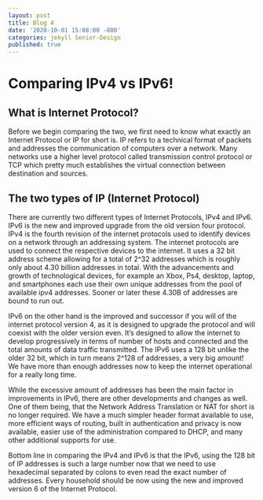 ```yaml
---
layout: post
title: Blog 4
date: '2020-10-01 15:08:00 -800'
categories: jekyll Senior-Design
published: true
---
```


# Comparing IPv4 vs IPv6!

## What is Internet Protocol? 
  Before we begin comparing the two, we first need to know what exactly an Internet Protocol or IP for short is. IP refers to a technical format of packets and addresses the communication of computers over a network. Many networks use a higher level protocol called transmission control protocol or TCP which pretty much establishes the virtual connection between destination and sources. 

## The two types of IP (Internet Protocol)
  There are currently two different types of Internet Protocols, IPv4 and IPv6. IPv6 is the new and improved upgrade from the old version four protocol. IPv4 is the fourth revision of the internet protocols used to identify devices on a network through an addressing system. The internet protocols are used to connect the respective devices to the internet. It uses a 32 bit address scheme allowing for a total of 2^32 addresses which is roughly only about 4.30 billion addresses in total. With the advancements and growth of technological devices, for example an Xbox, Ps4, desktop, laptop, and smartphones each use their own unique addresses from the pool of available ipv4 addresses. Sooner or later these 4.30B of addresses are bound to run out. 

  IPv6 on the other hand is the improved and successor if you will of the internet protocol version 4, as it is designed to upgrade the protocol and will coexist with the older version even. It’s designed to allow the internet to develop progressively in terms of number of hosts and connected and the total amounts of data traffic transmitted. The IPv6 uses a 128 bit unlike the older 32 bit, which in turn means 2^128 of addresses, a very big amount! We have more than enough addresses now to keep the internet operational for a really long time. 

  While the excessive amount of addresses has been the main factor in improvements in IPv6, there are other developments and changes as well. One of them being, that the Network Address Translation or NAT for short is no longer required. We have a much simpler header format available to use, more efficient ways of routing, built in authentication and privacy is now available, easier use of the administration compared to DHCP, and many other additional supports for use. 
  
  Bottom line in comparing the IPv4 and IPv6 is that the IPv6, using the 128 bit of IP addresses is such a large number now that we need to use hexadecimal separated by colons to even read the exact number of addresses. Every household should be now using the new and improved version 6 of the Internet Protocol. 
  
